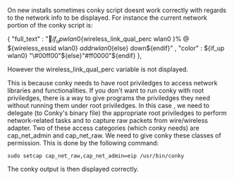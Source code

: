 On new installs sometimes conky script doesnt work correctly with regards to the network info to be displayed. 
For instance the current network portion of the conky script is:

  { "full_text" : "${if_up wlan0}${wireless_link_qual_perc wlan0 }% @ ${wireless_essid wlan0} ${addr wlan0}${else} down${endif}" , "color" : ${if_up wlan0} "\#00ff00"${else}"\#ff0000"${endif} },
  
  However the wireless_link_qual_perc variable is not displayed. 

This is because conky needs to have root priviledges to access network libraries and functionalities. If you don't want to run conky with root priviledges, 
there is a way to give programs the priviledges they need without running them under root priviledges. 
In this case , we need to delegate (to Conky's binary file) the appropriate root priviledges to 
perform network-related tasks and to capture raw packets from wire/wireless adapter. 
Two of these access categories (which conky needs) are cap_net_admin and cap_net_raw. 
We need to give conky these classes of permission. This is done by the following command:


`sudo setcap cap_net_raw,cap_net_admin=eip /usr/bin/conky`

The conky output is then displayed correctly.


